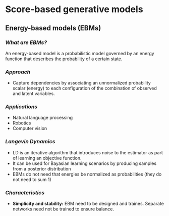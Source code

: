 # Score-based generative models

## **Energy-based models (EBMs)**

### _What are EBMs?_
An energy-based model is a probabilistic model governed by an energy function that describes the probability of a certain state.

### _Approach_
- Capture dependencies by associating an unnormalized probability scalar (energy) to each configuration of the combination of observed and latent variables.


### _Applications_
- Natural language processing
- Robotics
- Computer vision


### _Langevin Dynamics_

- LD is an iterative algorithm that introduces noise to the estimator as part of learning an objective function.
- It can be used for Bayasian learning scenarios by producing samples from a posterior distribution
- EBMs do not need that energies be normalized as probabilities  (they do not need to sum 1)

### _Characteristics_
- **Simplicity and stability:** EBM need to be designed and traines. Separate networks need not be trained to ensure balance.

